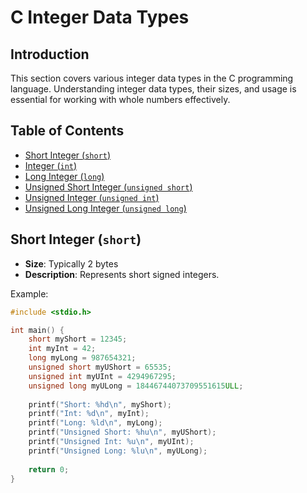 # C Integer Data Types

## Introduction

This section covers various integer data types in the C programming language. Understanding integer data types, their sizes, and usage is essential for working with whole numbers effectively.

## Table of Contents

- [Short Integer (`short`)](#short-integer-short)
- [Integer (`int`)](#integer-int)
- [Long Integer (`long`)](#long-integer-long)
- [Unsigned Short Integer (`unsigned short`)](#unsigned-short-integer-unsigned-short)
- [Unsigned Integer (`unsigned int`)](#unsigned-integer-unsigned-int)
- [Unsigned Long Integer (`unsigned long`)](#unsigned-long-integer-unsigned-long)

## Short Integer (`short`)

- **Size**: Typically 2 bytes
- **Description**: Represents short signed integers.

Example:
```c
#include <stdio.h>

int main() {
    short myShort = 12345;
    int myInt = 42;
    long myLong = 987654321;
    unsigned short myUShort = 65535;
    unsigned int myUInt = 4294967295;
    unsigned long myULong = 18446744073709551615ULL;
    
    printf("Short: %hd\n", myShort);
    printf("Int: %d\n", myInt);
    printf("Long: %ld\n", myLong);
    printf("Unsigned Short: %hu\n", myUShort);
    printf("Unsigned Int: %u\n", myUInt);
    printf("Unsigned Long: %lu\n", myULong);
    
    return 0;
}
